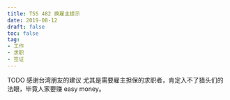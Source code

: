 ```yaml
---
title: TSS 482 换雇主提示
date: 2019-08-12
draft: false
toc: false
tag:
- 工作
- 求职
- 签证
---
```


TODO
感谢台湾朋友的建议
尤其是需要雇主担保的求职者，肯定入不了猎头们的法眼，毕竟人家要赚 easy money。
